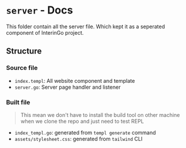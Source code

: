 # `server` - Docs

This folder contain all the server file. Which kept it as a seperated component of InterinGo project.

## Structure

### Source file

- `index.templ`: All website component and template
- `server.go`: Server page handler and listener

### Built file

> This mean we don't have to install the build tool on other machine when we clone the repo and just need to test REPL

- `index_templ.go`: generated from `templ generate` command
- `assets/stylesheet.css`: generated from `tailwind` CLI
